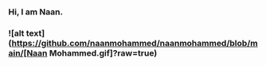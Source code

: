 <h3> Hi, I am Naan. <h3>

![alt text](https://github.com/naanmohammed/naanmohammed/blob/main/[Naan Mohammed.gif]?raw=true)

